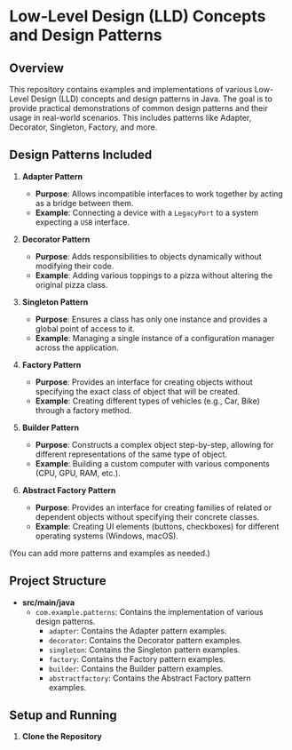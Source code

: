 # Low-Level Design (LLD) Concepts and Design Patterns

## Overview

This repository contains examples and implementations of various Low-Level Design (LLD) concepts and design patterns in Java. The goal is to provide practical demonstrations of common design patterns and their usage in real-world scenarios. This includes patterns like Adapter, Decorator, Singleton, Factory, and more.

## Design Patterns Included

1. **Adapter Pattern**
   - **Purpose**: Allows incompatible interfaces to work together by acting as a bridge between them.
   - **Example**: Connecting a device with a `LegacyPort` to a system expecting a `USB` interface.

2. **Decorator Pattern**
   - **Purpose**: Adds responsibilities to objects dynamically without modifying their code.
   - **Example**: Adding various toppings to a pizza without altering the original pizza class.

3. **Singleton Pattern**
   - **Purpose**: Ensures a class has only one instance and provides a global point of access to it.
   - **Example**: Managing a single instance of a configuration manager across the application.

4. **Factory Pattern**
   - **Purpose**: Provides an interface for creating objects without specifying the exact class of object that will be created.
   - **Example**: Creating different types of vehicles (e.g., Car, Bike) through a factory method.

5. **Builder Pattern**
   - **Purpose**: Constructs a complex object step-by-step, allowing for different representations of the same type of object.
   - **Example**: Building a custom computer with various components (CPU, GPU, RAM, etc.).

6. **Abstract Factory Pattern**
   - **Purpose**: Provides an interface for creating families of related or dependent objects without specifying their concrete classes.
   - **Example**: Creating UI elements (buttons, checkboxes) for different operating systems (Windows, macOS).

(You can add more patterns and examples as needed.)

## Project Structure

- **src/main/java**
  - `com.example.patterns`: Contains the implementation of various design patterns.
    - `adapter`: Contains the Adapter pattern examples.
    - `decorator`: Contains the Decorator pattern examples.
    - `singleton`: Contains the Singleton pattern examples.
    - `factory`: Contains the Factory pattern examples.
    - `builder`: Contains the Builder pattern examples.
    - `abstractfactory`: Contains the Abstract Factory pattern examples.

## Setup and Running

1. **Clone the Repository**

   ```bash
   
